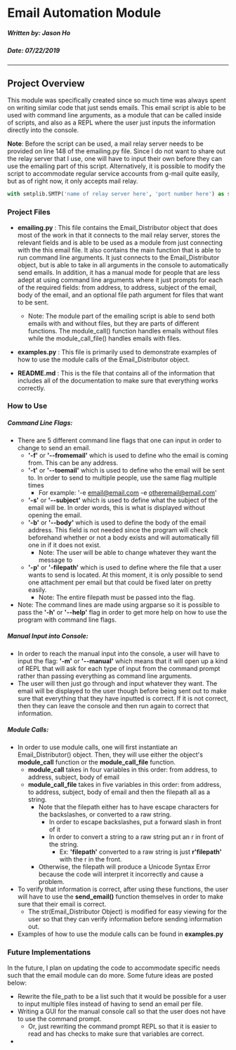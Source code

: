 # 								Email Automation Module

##### 																																		Written by: Jason Ho

##### 																																				Date: 07/22/2019

--------

## Project Overview

This module was specifically created since so much time was always spent on writing similar code that just sends emails. This email script is able to be used with command line arguments, as a module that can be called inside of scripts, and also as a REPL where the user just inputs the information directly into the console.



**Note**: Before the script can be used, a mail relay server needs to be provided on line 148 of the emailing.py file. Since I do not want to share out the relay server that I use, one will have to input their own before they can use the emailing part of this script. Alternatively, it is possible to modify the script to accommodate regular service accounts from g-mail quite easily, but as of right now, it only accepts mail relay.

```python
with smtplib.SMTP('name of relay server here', 'port number here') as server:
```



### Project Files

- **emailing.py** : This file contains the Email_Distributor object that does most of the work in that it   connects to the mail relay server, stores the relevant fields and is able to be used as a module from just connecting with the this email file. It also contains the main function that is able to run command line arguments.  It just connects to the Email_Distributor object, but is able to take in all arguments in the console to automatically send emails. In addition, it has a manual mode for people that are less adept at using command line arguments where it just prompts for each of the required fields: from address, to address, subject of the email, body of the email, and an optional file path argument for files that want to be sent.
  
  - Note: The module part of the emailing script is able to send both emails with and without files, but they are parts of different functions. The module_call() function handles emails without files while the module_call_file() handles emails with files.
  
- **examples.py** : This file is primarily used to demonstrate examples of how to use the module calls of the Email_Distributor object. 

- **README.md** : This is the file that contains all of the information that includes all of the documentation to make sure that everything works correctly.

  

### How to Use

##### Command Line Flags:

- There are 5 different command line flags that one can input in order to change to send an email.
  - **'-f'** or **'--fromemail'** which is used to define who the email is coming from. This can be any address.
  - **'-t'** or **'--toemail'** which is used to define who the email will be sent to. In order to send to multiple people, use the same flag multiple times
    - For example: '-e email@email.com -e otheremail@email.com'
  - **'-s'** or **'--subject'** which is used to define what the subject of the email will be. In order words, this is what is displayed without opening the email.
  - **'-b'** or **'--body'** which is used to define the body of the email address. This field is not needed since the program will check beforehand whether or not a body exists and will automatically fill one in if it does not exist.
    - Note: The user will be able to change whatever they want the message to 
  - **'-p'** or **'-filepath'** which is used to define where the file that a user wants to send is located. At this moment, it is only possible to send one attachment per email but that could be fixed later on pretty easily. 
    - Note: The entire filepath must be passed into the flag.
- Note: The command lines are made using argparse so it is possible to pass the **'-h'** or **'--help'** flag in order to get more help on how to use the program with command line flags.

##### Manual Input into Console:

- In order to reach the manual input into the console, a user will have to input the flag: **'-m'** or **'--manual'** which means that it will open up a kind of REPL that will ask for each type of input from the command prompt rather than passing everything as command line arguments. 
- The user will then just go through and input whatever they want. The email will be displayed to the user though before being sent out to make sure that everything that they have inputted is correct. If it is not correct, then they can leave the console and then run again to correct that information.

##### Module Calls:

- In order to use module calls, one will first instantiate an Email_Distributor() object. Then, they will use either the object's **module_call** function or the **module_call_file** function.
  - **module_call** takes in four variables in this order: from address, to address, subject, body of email
  - **module_call_file** takes in five variables in this order: from address, to address, subject, body of email and then the filepath all as a string.
    - Note that the filepath either has to have escape characters for the backslashes, or converted to a raw string.
      - In order to escape backslashes, put a forward slash in front of it
      - In order to convert a string to a raw string put an r in front of the string.
        - Ex: **'filepath'** converted to a raw string is just **r'filepath'** with the r in the front.
    - Otherwise, the filepath will produce a Unicode Syntax Error because the code will interpret it incorrectly and cause a problem.
- To verify that information is correct, after using these functions, the user will have to use the **send_email()** function themselves in order to make sure that their email is correct. 
  - The str(Email_Distributor Object) is modified for easy viewing for the user so that they can verify information before sending information out.
- Examples of how to use the module calls can be found in **examples.py**



### Future Implementations

In the future, I plan on updating the code to accommodate specific needs such that the email module can do more. Some future ideas are posted below:

- Rewrite the file_path to be a list such that it would be possible for a user to input multiple files instead of having to send an email per file.
- Writing a GUI for the manual console call so that the user does not have to use the command prompt. 
  - Or, just rewriting the command prompt REPL so that it is easier to read and has checks to make sure that variables are correct.
- 



